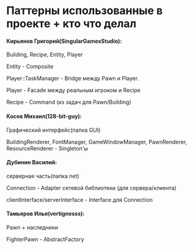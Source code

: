 # Паттерны использованные в проекте + кто что делал
#### Кирьянов Григорий(SingularGamesStudio):

Building, Recipe, Entity, Player

Entity - Composite

Player::TaskManager - Bridge между Pawn и Player.

Player - Facade между реальным игроком и Recipe

Recipe - Command (из задач для Pawn/Building)

#### Косов Михаил(128-bit-guy):

Графический интерфейс(папка GUI)

BuildingRenderer, FontManager, GameWindowManager, PawnRenderer, ResourceRenderer - Singleton'ы

#### Дубинин Василий:

серверная часть(папка net)

Connection - Adapter сетевой библиотеки (для сервера/клиента)

clientInterface/serverInterface - Interface для Connection

#### Тамьяров Илья(vertignesss):

Pawn + наследники

FighterPawn - AbstractFactory

